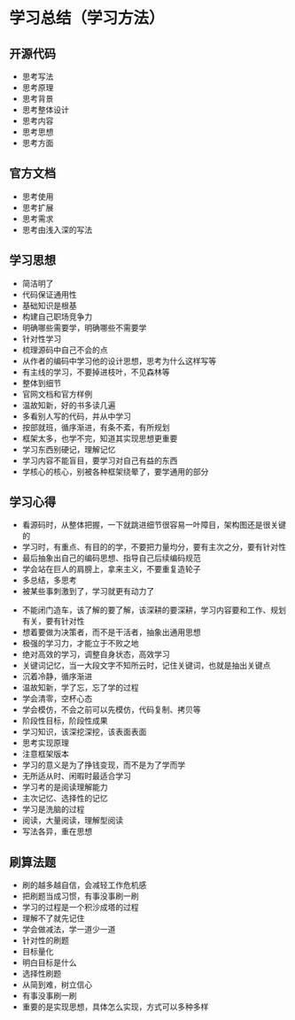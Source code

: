# 学习总结（学习方法）

## 开源代码
* 思考写法
* 思考原理
* 思考背景
* 思考整体设计
* 思考内容
* 思考思想
* 思考方面

## 官方文档
* 思考使用
* 思考扩展
* 思考需求
* 思考由浅入深的写法

## 学习思想
* 简洁明了
* 代码保证通用性
* 基础知识是根基
* 构建自己职场竞争力
* 明确哪些需要学，明确哪些不需要学
* 针对性学习
* 梳理源码中自己不会的点
* 从作者的编码中学习他的设计思想，思考为什么这样写等
* 有主线的学习，不要掉进枝叶，不见森林等
* 整体到细节
* 官网文档和官方样例
* 温故知新，好的书多读几遍
* 多看别人写的代码，并从中学习
* 按部就班，循序渐进，有条不紊，有所规划
* 框架太多，也学不完，知道其实现思想更重要
* 学习东西别硬记，理解记忆
* 学习内容不能盲目，要学习对自己有益的东西
* 学核心的核心，别被各种框架绕晕了，要学通用的部分



## 学习心得
* 看源码时，从整体把握，一下就跳进细节很容易一叶障目，架构图还是很关键的
* 学习时，有重点、有目的的学，不要把力量均分，要有主次之分，要有针对性
* 最后抽象出自己的编码思想、指导自己后续编码规范
* 学会站在巨人的肩膀上，拿来主义，不要重复造轮子
* 多总结，多思考
* 被某些事刺激到了，学习就更有动力了
- 不能闭门造车，该了解的要了解，该深耕的要深耕，学习内容要和工作、规划有关，要有针对性
- 想着要做为决策者，而不是干活者，抽象出通用思想
- 极强的学习力，才能立于不败之地
- 绝对高效的学习，调整自身状态，高效学习
- 关键词记忆，当一大段文字不知所云时，记住关键词，也就是抽出关键点
- 沉着冷静，循序渐进
- 温故知新，学了忘，忘了学的过程
- 学会清零，空杯心态
- 学会模仿，不会之前可以先模仿，代码复制、拷贝等
- 阶段性目标，阶段性成果
- 学习知识，该深挖深挖，该表面表面
- 思考实现原理
- 注意框架版本
- 学习的意义是为了挣钱变现，而不是为了学而学
- 无所适从时、闲暇时最适合学习
- 学习考的是阅读理解能力
- 主次记忆、选择性的记忆
- 学习是洗脑的过程
- 阅读，大量阅读，理解型阅读
- 写法各异，重在思想


## 刷算法题
- 刷的越多越自信，会减轻工作危机感
- 把刷题当成习惯，有事没事刷一刷
- 学习的过程是一个积沙成塔的过程
- 理解不了就先记住
- 学会做减法，学一道少一道
- 针对性的刷题
- 目标量化
- 明白目标是什么
- 选择性刷题
- 从简到难，树立信心
- 有事没事刷一刷
- 重要的是实现思想，具体怎么实现，方式可以多种多样








